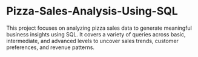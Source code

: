 # Pizza-Sales-Analysis-Using-SQL
This project focuses on analyzing pizza sales data to generate meaningful business insights using SQL. It covers a variety of queries across basic, intermediate, and advanced levels to uncover sales trends, customer preferences, and revenue patterns.
